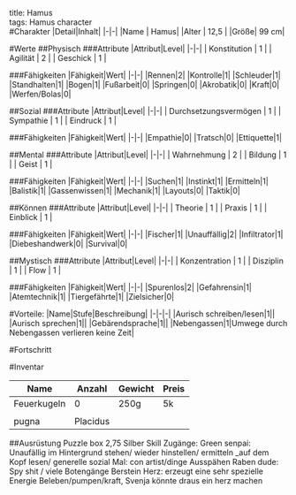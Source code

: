 title: Hamus  
tags: Hamus character  
#Charakter
|Detail|Inhalt|
|-|-|
|Name | Hamus|
|Alter | 12,5 |
|Größe| 99 cm|


#Werte
##Physisch
###Attribute
|Attribut|Level|
|-|-|
| Konstitution | 1 |
| Agilität | 2 |
| Geschick | 1 |

###Fähigkeiten
|Fähigkeit|Wert|
|-|-|
|Rennen|2|
|Kontrolle|1|
|Schleuder|1|
|Standhalten|1|
|Bogen|1|
|Fußarbeit|0|
|Springen|0|
|Akrobatik|0|
|Kraft|0|
|Werfen/Bolas|0|

##Sozial
###Attribute 
|Attribut|Level|
|-|-|
| Durchsetzungsvermögen | 1 |
| Sympathie | 1 |
| Eindruck | 1 |


###Fähigkeiten
|Fähigkeit|Wert|
|-|-|
|Empathie|0|
|Tratsch|0|
|Ettiquette|1|


##Mental
###Attribute 
|Attribut|Level|
|-|-|
| Wahrnehmung | 2 |
| Bildung | 1 |
| Geist | 1 |


###Fähigkeiten
|Fähigkeit|Wert|
|-|-|
|Suchen|1|
|Instinkt|1|
|Ermitteln|1|
|Balistik|1|
|Gassenwissen|1|
|Mechanik|1|
|Layouts|0|
|Taktik|0|

##Können
###Attribute 
|Attribut|Level|
|-|-|
| Theorie | 1 |
| Praxis | 1 |
| Einblick | 1 |

###Fähigkeiten
|Fähigkeit|Wert|
|-|-|
|Fischer|1|
|Unauffällig|2|
|Infiltrator|1|
|Diebeshandwerk|0|
|Survival|0|


##Mystisch
###Attribute 
|Attribut|Level|
|-|-|
| Konzentration | 1 |
| Disziplin | 1 |
| Flow | 1 |


###Fähigkeiten
|Fähigkeit|Wert|
|-|-|
|Spurenlos|2|
|Gefahrensin|1|
|Atemtechnik|1|
|Tiergefährte|1|
|Zielsicher|0|

#Vorteile:
|Name|Stufe|Beschreibung|
|-|-|-|
|Aurisch schreiben/lesen|1||
|Aurisch sprechen|1||
|Gebärendsprache|1||
|Nebengassen|1|Umwege durch Nebengassen verlieren keine Zeit|

#Fortschritt

#Inventar


|Name|Anzahl|Gewicht|Preis|
|-|-|-|-|
|Feuerkugeln|0|250g|5k|
|||||
|pugna|Placidus|||

##Ausrüstung
Puzzle box
2,75 Silber
Skill Zugänge:
Green senpai: Unaufällig im Hintergrund stehen/ wieder hinstellen/ ermitteln _auf dem Kopf lesen/ generelle sozial
Mal: con artist/dinge Ausspähen
Raben dude: Spy shit / viele Botengänge 
Berstein Herz: erzeugt eine sehr spezielle Energie Beleben/pumpen/kraft, Svenja könnte draus ein herz machen




